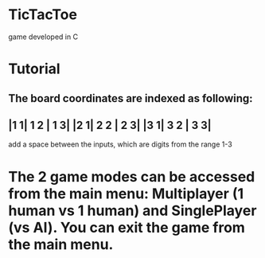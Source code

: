 # TicTacToe
game developed in C

# Tutorial

The board coordinates are indexed as following:
----------------
|1 1| 1 2 | 1 3|
|2 1| 2 2 | 2 3|
|3 1| 3 2 | 3 3|
----------------

add a space between the inputs, which are digits from the range 1-3

# The 2 game modes can be accessed from the main menu: Multiplayer (1 human vs 1 human) and SinglePlayer (vs AI). You can exit the game from the main menu.
